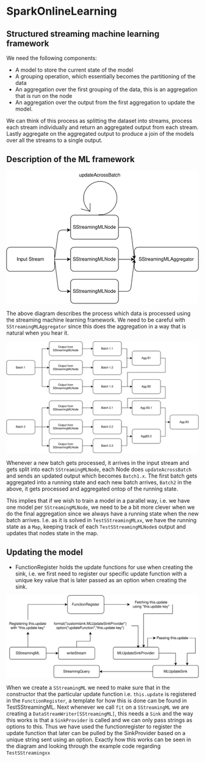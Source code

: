 # SparkOnlineLearning

## Structured streaming machine learning framework
We need the following components:
* A model to store the current state of the model
* A grouping operation, which essentially becomes the partitioning of the data
* An aggregation over the first grouping of the data, this is an aggregation that is run on the node
* An aggregation over the output from the first aggregation to update the model.

We can think of this process as splitting the dataset into streams, process each stream individually and return an aggregated output from each stream. Lastly aggregate on the aggregated output to produce a join of the models over all the streams to a single output. 

## Description of the ML framework
![My image](https://github.com/BennyAvelin/SparkOnlineLearning/blob/master/img/StreamingML.svg)

The above diagram describes the process which data is processed using the streaming machine learning framework. We need to be careful with `SStreamingMLAggregator` since this does the aggregation in a way that is natural when you hear it.

![My image](https://github.com/BennyAvelin/SparkOnlineLearning/blob/master/img/SStreamingMLAggregator.svg)

Whenever a new batch gets processed, it arrives in the input stream and gets split into each `SStreamingMLNode`, each Node does `updateAcrossBatch` and sends an updated output which becomes `Batch1.x`. The first batch gets aggregated into a running state and each new batch arrives, `Batch2` in the above, it gets processed and aggregated ontop of the running state.

This implies that if we wish to train a model in a parallel way, i.e. we have one model per `SStreamingMLNode`, we need to be a bit more clever when we do the final aggregation since we always have a running state when the new batch arrives. I.e. as it is solved in `TestSStreamingMLxx`, we have the running state as a `Map`, keeping track of each `TestSStreamingMLNode`s output and updates that nodes state in the map. 

## Updating the model
* FunctionRegister holds the update functions for use when creating the sink, i.e. we first need to register our specific update function with a unique key value that is later passed as an option when creating the sink.

![My image](https://github.com/BennyAvelin/SparkOnlineLearning/blob/master/img/FunctionRegister.svg)

When we create a `SStreamingML` we need to make sure that in the constructor that the particular update function i.e. `this.update` is registered in the `FunctionRegister`, a template for how this is done can be found in TestSStreamingML. Next whenever we call `fit` on a `SStreamingML` we are creating a `DataStreamWriter[SStreamingML]`, this needs a `Sink` and the way this works is that a `SinkProvider` is called and we can only pass strings as options to this. Thus we have used the functionregister to register the update function that later can be pulled by the SinkProvider based on a unique string sent using an option. Exactly how this works can be seen in the diagram and looking through the example code regarding `TestSStreamingxx`
